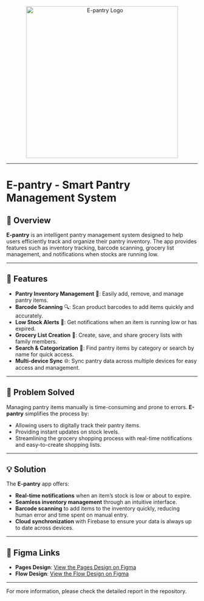 <div align="center">
  <img src="https://github.com/user-attachments/assets/541576c7-8f07-4506-8de4-678536069e74" alt="E-pantry Logo" width="400" height="auto">
</div>

---

# E-pantry - Smart Pantry Management System

## 📘 Overview
**E-pantry** is an intelligent pantry management system designed to help users efficiently track and organize their pantry inventory. The app provides features such as inventory tracking, barcode scanning, grocery list management, and notifications when stocks are running low.

---

## 🎯 Features
- **Pantry Inventory Management** 🛒: Easily add, remove, and manage pantry items.
- **Barcode Scanning** 🔍: Scan product barcodes to add items quickly and accurately.
- **Low Stock Alerts** 📲: Get notifications when an item is running low or has expired.
- **Grocery List Creation** 📝: Create, save, and share grocery lists with family members.
- **Search & Categorization** 📂: Find pantry items by category or search by name for quick access.
- **Multi-device Sync** 🌐: Sync pantry data across multiple devices for easy access and management.

---

## 🧩 Problem Solved
Managing pantry items manually is time-consuming and prone to errors. **E-pantry** simplifies the process by:
- Allowing users to digitally track their pantry items.
- Providing instant updates on stock levels.
- Streamlining the grocery shopping process with real-time notifications and easy-to-create shopping lists.

---

## 💡 Solution
The **E-pantry** app offers:
- **Real-time notifications** when an item’s stock is low or about to expire.
- **Seamless inventory management** through an intuitive interface.
- **Barcode scanning** to add items to the inventory quickly, reducing human error and time spent on manual entry.
- **Cloud synchronization** with Firebase to ensure your data is always up to date across devices.

---

## 🎨 Figma Links

- **Pages Design**: [View the Pages Design on Figma](https://www.figma.com/file/kNO77DfUmbOUwnETjRKNIz/E-pantry(waref)?type=design&node-id=0%3A1&t=0PRXxfymFQPjGMs2-1)
- **Flow Design**: [View the Flow Design on Figma](https://www.figma.com/proto/kNO77DfUmbOUwnETjRKNIz/E-pantry(waref)?type=design&node-id=446-309&scaling=scale-down&page-id=0%3A1&starting-point-node-id=1%3A4)

---

For more information, please check the detailed report in the repository.
